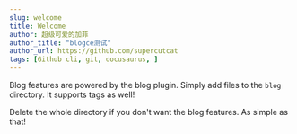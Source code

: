 ```yaml
---
slug: welcome
title: Welcome
author: 超级可爱的加菲
author_title: "blogce测试"
author_url: https://github.com/supercutcat
tags: [Github cli, git, docusaurus, ]
---
```


Blog features are powered by the blog plugin. Simply add files to the `blog` directory. It supports tags as well!

Delete the whole directory if you don't want the blog features. As simple as that!

